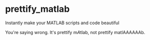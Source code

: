 # prettify_matlab
Instantly make your MATLAB scripts and code beautiful 

You're saying wrong. It's prettify m*A*tlab, not prettify matlAAAAAAb. 
